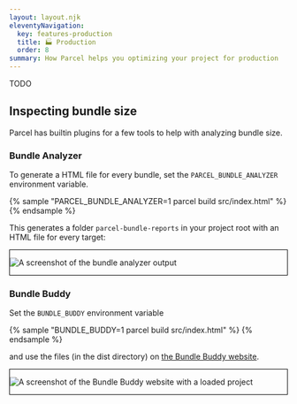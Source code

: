 ```yaml
---
layout: layout.njk
eleventyNavigation:
  key: features-production
  title: 🏭 Production
  order: 8
summary: How Parcel helps you optimizing your project for production
---
```


TODO

## Inspecting bundle size

Parcel has builtin plugins for a few tools to help with analyzing bundle size.

### Bundle Analyzer

To generate a HTML file for every bundle, set the `PARCEL_BUNDLE_ANALYZER` environment variable.

{% sample "PARCEL_BUNDLE_ANALYZER=1 parcel build src/index.html" %}
{% endsample %}

This generates a folder `parcel-bundle-reports` in your project root with an HTML file for every target:

<div style="border: 1px solid black">

![A screenshot of the bundle analyzer output](/assets/bundle-analyzer.png)

</div>

### Bundle Buddy

Set the `BUNDLE_BUDDY` environment variable

{% sample "BUNDLE_BUDDY=1 parcel build src/index.html" %}
{% endsample %}

and use the files (in the dist directory) on [the Bundle Buddy website](https://bundle-buddy.com/parcel).

<div style="border: 1px solid black">

![A screenshot of the Bundle Buddy website with a loaded project](/assets/bundle-buddy.png)

</div>
